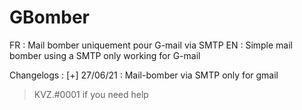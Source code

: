 # GBomber
FR : Mail bomber uniquement pour G-mail via SMTP
EN : Simple mail bomber using a SMTP only working for G-mail

Changelogs : 
[+] 27/06/21 : Mail-bomber via SMTP only for gmail

> KVZ.#0001 if you need help
